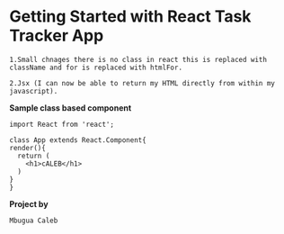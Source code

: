 # Getting Started with React Task Tracker App

```
1.Small chnages there is no class in react this is replaced with className and for is replaced with htmlFor.

2.Jsx (I can now be able to return my HTML directly from within my javascript).

```

**Sample class based component**

```
import React from 'react';

class App extends React.Component{
render(){
  return (
    <h1>cALEB</h1>
  )
}
}

```

**Project by**

```
Mbugua Caleb

```
